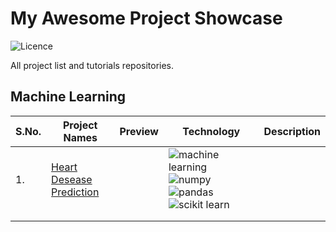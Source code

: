 # My Awesome Project Showcase
![Licence](https://img.shields.io/github/license/dev-mdirfan/My-Awesome-Project-Showcase?style=plastic)

All project list and tutorials repositories.

## Machine Learning

|S.No.|Project Names|Preview|Technology|Description|
|---|---|---|---|---|
|1. |[Heart Desease Prediction](https://github.com/dev-mdirfan/heart-disease-prediction.git)||![machine learning](https://img.shields.io/badge/-Machine%20Learning-blueviolet) ![numpy](https://img.shields.io/badge/-Numpy-blueviolet) ![pandas](https://img.shields.io/badge/-Pandas-blueviolet) ![scikit learn](https://img.shields.io/badge/-Scikit%20Learn-blueviolet)||
||||||
||||||
